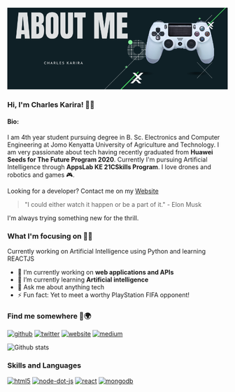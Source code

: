 ![I am GitHub Readme Generator's creator](https://github.com/hackster254/21SkillsTraining/blob/week-four-assignment/aboutMe/banner.png)
### Hi, I'm Charles Karira! 👨‍💻

#### Bio:

I am 4th year student pursuing degree in B. Sc. Electronics and Computer Engineering at Jomo Kenyatta University of Agriculture and Technology. I am very passionate about tech having recently graduated from **Huawei Seeds for The Future Program 2020**. Currently I'm pursuing Artificial Intelligence through **AppsLab KE 21CSkills Program**. I love drones and robotics and games 🎮.

Looking for a developer? Contact me on my [Website](https://my_world-z3rmou.vertex360.co/) 

> "I could either watch it happen or be a part of it."  - Elon Musk

I'm always trying something new for the thrill.

### What I'm focusing on 🦸‍♂️

Currently working on Artificial Intelligence using Python and learning REACTJS

- 🔭 I’m currently working on **web applications and APIs**
- 🌱 I’m currently learning **Artificial intelligence**
- 💬 Ask me about anything tech 
- ⚡ Fun fact: Yet to meet a worthy PlayStation FIFA opponent!

### Find me somewhere 🔎🌍
[<img src='https://cdn.jsdelivr.net/npm/simple-icons@3.0.1/icons/github.svg' alt='github' height='40'>](https://github.com/github.com/hackster254)  [<img src='https://cdn.jsdelivr.net/npm/simple-icons@3.0.1/icons/twitter.svg' alt='twitter' height='40'>](https://twitter.com/https://twitter.com/c_karira)  [<img src='https://cdn.jsdelivr.net/npm/simple-icons@3.0.1/icons/icloud.svg' alt='website' height='40'>](https://my_world-z3rmou.vertex360.co)  [<img src='https://cdn.jsdelivr.net/npm/simple-icons@3.0.1/icons/medium.svg' alt='medium' height='40'>](https://medium.com/@hackster.origin)  


![Github stats](https://github-readme-stats.vercel.app/api?username=hackster254)

### Skills and Languages

[<img src='https://img.icons8.com/color/48/000000/html-5.png' alt='html5' height='40'>](html) 
[<img src='https://cdn.jsdelivr.net/npm/simple-icons@3.0.1/icons/node-dot-js.svg' alt='node-dot-js' height='40'>]() 
[<img src='https://img.icons8.com/color/48/000000/react-native.png' alt='react' height='40'>]() 
[<img src='https://img.icons8.com/color/48/000000/mongodb.png' alt='mongodb' height='40'>]() 


